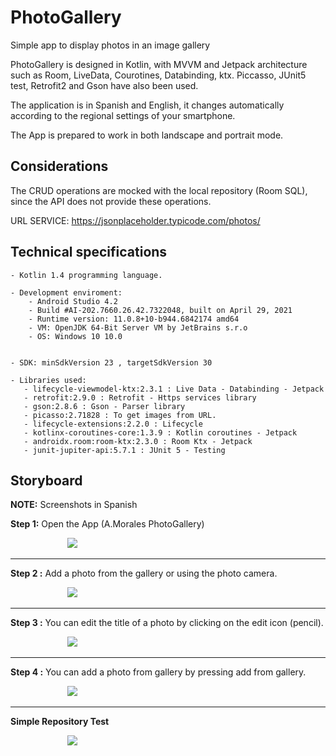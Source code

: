 # PhotoGallery

Simple app to display photos in an image gallery

PhotoGallery is designed in Kotlin, with MVVM and Jetpack architecture such as Room, LiveData, Courotines, Databinding, ktx. Piccasso, JUnit5 test, Retrofit2 and Gson have also been used.

The application is in Spanish and English, it changes automatically according to the regional settings of your smartphone.

The App is prepared to work in both landscape and portrait mode.



## Considerations

The CRUD operations are mocked with the local repository (Room SQL), since the API does not provide these operations.

URL SERVICE:  https://jsonplaceholder.typicode.com/photos/



## Technical specifications


	- Kotlin 1.4 programming language.
	
	- Development enviroment:
	    - Android Studio 4.2
	    - Build #AI-202.7660.26.42.7322048, built on April 29, 2021
        - Runtime version: 11.0.8+10-b944.6842174 amd64
        - VM: OpenJDK 64-Bit Server VM by JetBrains s.r.o
        - OS: Windows 10 10.0
        
		
	- SDK: minSdkVersion 23 , targetSdkVersion 30
	
	- Libraries used:
       - lifecycle-viewmodel-ktx:2.3.1 : Live Data - Databinding - Jetpack 
       - retrofit:2.9.0 : Retrofit - Https services library
       - gson:2.8.6 : Gson - Parser library
       - picasso:2.71828 : To get images from URL.
       - lifecycle-extensions:2.2.0 : Lifecycle
       - kotlinx-coroutines-core:1.3.9 : Kotlin coroutines - Jetpack 
       - androidx.room:room-ktx:2.3.0 : Room Ktx - Jetpack
       - junit-jupiter-api:5.7.1 : JUnit 5 - Testing

## Storyboard
**NOTE:**  Screenshots in Spanish


**Step 1:** Open the App (A.Morales PhotoGallery)

&nbsp; &nbsp; &nbsp; &nbsp; &nbsp; &nbsp; &nbsp; &nbsp; &nbsp; &nbsp; &nbsp; &nbsp;<img src=https://github.com/antoniomy82/PhotoGallery/blob/master/screenshots/00.JPG>

***
**Step 2 :** Add a photo from the gallery or using the photo camera.

&nbsp; &nbsp; &nbsp; &nbsp; &nbsp; &nbsp; &nbsp; &nbsp; &nbsp; &nbsp; &nbsp; &nbsp;<img src=https://github.com/antoniomy82/PhotoGallery/blob/master/screenshots/01.JPG>

***

**Step 3 :** You can edit the title of a photo by clicking on the edit icon (pencil).

&nbsp; &nbsp; &nbsp; &nbsp; &nbsp; &nbsp; &nbsp; &nbsp; &nbsp; &nbsp; &nbsp; &nbsp;<img src=https://github.com/antoniomy82/PhotoGallery/blob/master/screenshots/02.JPG>

***

**Step 4 :** You can add a photo from gallery by pressing add from gallery.

&nbsp; &nbsp; &nbsp; &nbsp; &nbsp; &nbsp; &nbsp; &nbsp; &nbsp; &nbsp; &nbsp; &nbsp;<img src=https://github.com/antoniomy82/PhotoGallery/blob/master/screenshots/03.JPG>

***

**Simple Repository Test**

&nbsp; &nbsp; &nbsp; &nbsp; &nbsp; &nbsp; &nbsp; &nbsp; &nbsp; &nbsp; &nbsp; &nbsp;<img src=https://github.com/antoniomy82/PhotoGallery/blob/master/screenshots/simple_test.JPG>

